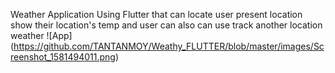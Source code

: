 Weather Application Using Flutter that can locate user present location show their location's temp and user can also can use track another location weather
![App] (https://github.com/TANTANMOY/Weathy_FLUTTER/blob/master/images/Screenshot_1581494011.png)
